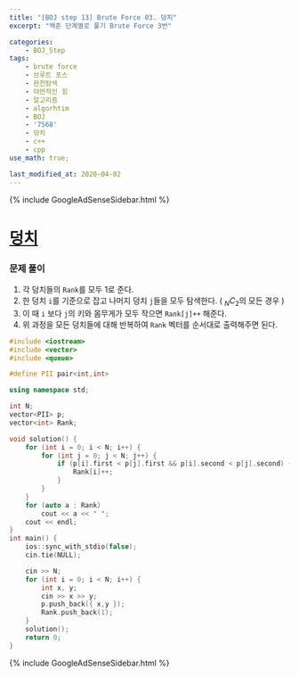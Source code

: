 ```yaml
---
title: "[BOJ step 13] Brute Force 03. 덩치"
excerpt: "백준 단계별로 풀기 Brute Force 3번"

categories:
    - BOJ_Step
tags:
    - brute force
    - 브루트 포스
    - 완전탐색
    - 야만적인 힘
    - 알고리즘
    - algorhtim
    - BOJ
    - '7568'
    - 덩치
    - c++
    - cpp  
use_math: true;

last_modified_at: 2020-04-02  
---
```


{% include GoogleAdSenseSidebar.html %}

# [덩치](https://www.acmicpc.net/problem/7568)


### 문제 풀이

1. 각 덩치들의 `Rank`를 모두 1로 준다.
2. 한 덩치 `i`를 기준으로 잡고 나머지 덩치 `j`들을 모두 탐색한다. ( $_NC_2$의 모든 경우 )
3. 이 때 `i` 보다 `j`의 키와 몸무게가 모두 작으면 `Rank[j]++` 해준다.
4. 위 과정을 모든 덩치들에 대해 반복하여 `Rank` 벡터를 순서대로 출력해주면 된다.  

```cpp
#include <iostream>
#include <vector>
#include <queue>

#define PII pair<int,int>

using namespace std;

int N;
vector<PII> p;
vector<int> Rank;

void solution() {
	for (int i = 0; i < N; i++) {
		for (int j = 0; j < N; j++) {
			if (p[i].first < p[j].first && p[i].second < p[j].second) {
				Rank[i]++;
			}
		}
	}
	for (auto a : Rank)
		cout << a << " ";
	cout << endl;
}
int main() {
	ios::sync_with_stdio(false);
	cin.tie(NULL);

	cin >> N;
	for (int i = 0; i < N; i++) {
		int x, y;
		cin >> x >> y;
		p.push_back({ x,y });
		Rank.push_back(1);
	}
	solution();
	return 0;
}
```



{% include GoogleAdSenseSidebar.html %}
